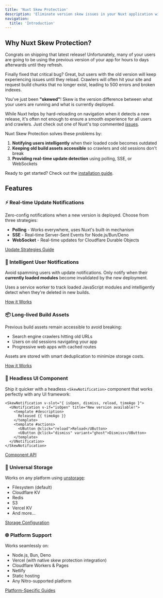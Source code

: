 ```yaml
---
title: 'Nuxt Skew Protection'
description: 'Eliminate version skew issues in your Nuxt application with intelligent update notifications and long-lived build assets.'
navigation:
  title: 'Introduction'
---
```


## Why Nuxt Skew Protection?

Congrats on shipping that latest release! Unfortunately, many of your users
are going to be using the previous version of your app for hours to days
afterwards until they refresh.

Finally fixed that critical bug? Great, but users with the old version will
keep experiencing issues until they reload. Crawlers will often hit your site
and request build chunks that no longer exist, leading to 500 errors and
broken indexes.

You've just been **"skewed"**! Skew is the version difference between what
your users are running and what is currently deployed.

While Nuxt helps by hard-reloading on navigation when it detects a new
release, it's often not enough to ensure a smooth experience for all users
and crawlers. Just check out one of Nuxt's top commented
[issues](https://github.com/nuxt/nuxt/issues/29624).

Nuxt Skew Protection solves these problems by:

1. **Notifying users intelligently** when their loaded code becomes outdated
2. **Keeping old build assets accessible** so crawlers and old sessions don't
   break
3. **Providing real-time update detection** using polling, SSE, or WebSockets

Ready to get started? Check out the
[installation guide](/docs/skew-protection/getting-started/installation).

## Features

### ⚡ Real-time Update Notifications

Zero-config notifications when a new version is deployed. Choose from three
strategies:

- **Polling** - Works everywhere, uses Nuxt's built-in mechanism
- **SSE** - Real-time Server-Sent Events for Node.js/Bun/Deno
- **WebSocket** - Real-time updates for Cloudflare Durable Objects

[Update Strategies Guide](/docs/skew-protection/guides/update-strategies)

### 🎯 Intelligent User Notifications

Avoid spamming users with update notifications. Only notify when their
**currently loaded modules** become invalidated by the new deployment.

Uses a service worker to track loaded JavaScript modules and intelligently
detect when they're deleted in new builds.

[How it Works](/docs/skew-protection/guides/how-it-works)

### 📦 Long-lived Build Assets

Previous build assets remain accessible to avoid breaking:

- Search engine crawlers hitting old URLs
- Users on old sessions navigating your app
- Progressive web apps with cached routes

Assets are stored with smart deduplication to minimize storage costs.

[How it Works](/docs/skew-protection/guides/how-it-works)

### 🎨 Headless UI Component

Ship it quicker with a headless `<SkewNotification>` component that works
perfectly with any UI framework:

```vue
<SkewNotification v-slot="{ isOpen, dismiss, reload, timeAgo }">
  <UNotification v-if="isOpen" title="New version available!">
    <template #description>
      Released {{ timeAgo }}
    </template>
    <template #actions>
      <UButton @click="reload">Reload</UButton>
      <UButton @click="dismiss" variant="ghost">Dismiss</UButton>
    </template>
  </UNotification>
</SkewNotification>
```

[Component API](/docs/skew-protection/api/skew-notification)

### 🔧 Universal Storage

Works on any platform using [unstorage](https://unstorage.unjs.io/):

- Filesystem (default)
- Cloudflare KV
- Redis
- S3
- Vercel KV
- And more...

[Storage Configuration](/docs/skew-protection/guides/storage-configuration)

### 🌐 Platform Support

Works seamlessly on:

- Node.js, Bun, Deno
- Vercel (with native skew protection integration)
- Cloudflare Workers & Pages
- Netlify
- Static hosting
- Any Nitro-supported platform

[Platform-Specific Guides](/docs/skew-protection/guides/platforms)
